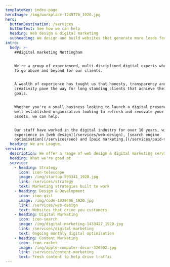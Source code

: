 ```yaml
---
templateKey: index-page
heroImage: /img/workplace-1245776_1920.jpg
hero:
  buttonDestination: /services
  buttonText: See how we can help
  heading: Web design & digital marketing
  subheading: We design and build websites that generate more leads for your business.
intro:
  body: >-
    ##digital marketing Nottingham


    We're a group of experienced, multi-disciplined digital experts who strive
    to go above and beyond for our clients.


    A wealth of experience has tought us that honesty, transparency and
    creativity pave the way for long standing clients that achieve their digital
    goals.


    Whether you're a small business looking to launch a digital presence, or a
    well established organisation looking to refresh and renovate your existing
    assets, we can help.


    Our staff have worked in the digital industry for over 10 years, with
    experience in [web design](/services/web-design), [search engine
    optimisation](/services/seo) and [paid marketing.](/services/paid-marketing)
  heading: We are League.
services:
  description: We offer a range of web design & digital marketing services...
  heading: What we're good at
  service:
    - heading: Strategy
      icon: icon-telescope
      image: /img/startup-593341_1920.jpg
      link: /services/strategy
      text: Marketing strategies built to work
    - heading: Design & Development
      icon: icon-gist
      image: /img/code-1839406_1920.jpg
      link: /services/web-design
      text: Websites that drive you customers
    - heading: Digital Marketing
      icon: icon-search
      image: /img/digital-marketing-1433427_1920.jpg
      link: /services/digital-marketing
      text: Ongoing monthly digital optimisation
    - heading: Content Marketing
      icon: icon-rocket
      image: /img/apple-computer-decor-326502.jpg
      link: /services/content-marketing
      text: Fresh content to help drive traffic
---
```


